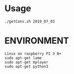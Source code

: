 Usage  
=====  
	./getConv.sh 2019_07_03  
  

ENVIRONMENT  
============  
	Linux on raspberry PI 3 B+
	sudo apt-get lame
	sudo apt-get mplayer
	sudo apt-get python3


